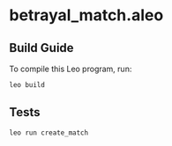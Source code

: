 # betrayal_match.aleo

## Build Guide

To compile this Leo program, run:
```bash
leo build
```

## Tests
```
leo run create_match
```
